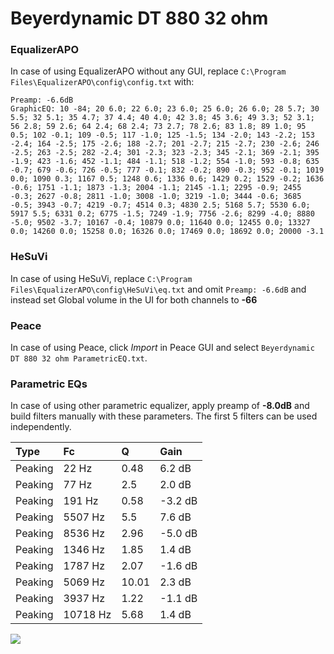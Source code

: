 # Beyerdynamic DT 880 32 ohm

### EqualizerAPO
In case of using EqualizerAPO without any GUI, replace `C:\Program Files\EqualizerAPO\config\config.txt`
with:
```
Preamp: -6.6dB
GraphicEQ: 10 -84; 20 6.0; 22 6.0; 23 6.0; 25 6.0; 26 6.0; 28 5.7; 30 5.5; 32 5.1; 35 4.7; 37 4.4; 40 4.0; 42 3.8; 45 3.6; 49 3.3; 52 3.1; 56 2.8; 59 2.6; 64 2.4; 68 2.4; 73 2.7; 78 2.6; 83 1.8; 89 1.0; 95 0.5; 102 -0.1; 109 -0.5; 117 -1.0; 125 -1.5; 134 -2.0; 143 -2.2; 153 -2.4; 164 -2.5; 175 -2.6; 188 -2.7; 201 -2.7; 215 -2.7; 230 -2.6; 246 -2.5; 263 -2.5; 282 -2.4; 301 -2.3; 323 -2.3; 345 -2.1; 369 -2.1; 395 -1.9; 423 -1.6; 452 -1.1; 484 -1.1; 518 -1.2; 554 -1.0; 593 -0.8; 635 -0.7; 679 -0.6; 726 -0.5; 777 -0.1; 832 -0.2; 890 -0.3; 952 -0.1; 1019 0.0; 1090 0.3; 1167 0.5; 1248 0.6; 1336 0.6; 1429 0.2; 1529 -0.2; 1636 -0.6; 1751 -1.1; 1873 -1.3; 2004 -1.1; 2145 -1.1; 2295 -0.9; 2455 -0.3; 2627 -0.8; 2811 -1.0; 3008 -1.0; 3219 -1.0; 3444 -0.6; 3685 -0.5; 3943 -0.7; 4219 -0.7; 4514 0.3; 4830 2.5; 5168 5.7; 5530 6.0; 5917 5.5; 6331 0.2; 6775 -1.5; 7249 -1.9; 7756 -2.6; 8299 -4.0; 8880 -5.0; 9502 -3.7; 10167 -0.4; 10879 0.0; 11640 0.0; 12455 0.0; 13327 0.0; 14260 0.0; 15258 0.0; 16326 0.0; 17469 0.0; 18692 0.0; 20000 -3.1
```

### HeSuVi
In case of using HeSuVi, replace `C:\Program Files\EqualizerAPO\config\HeSuVi\eq.txt` and omit `Preamp:
-6.6dB` and instead set Global volume in the UI for both channels to **-66**

### Peace
In case of using Peace, click *Import* in Peace GUI and select `Beyerdynamic DT 880 32 ohm ParametricEQ.txt`.

### Parametric EQs
In case of using other parametric equalizer, apply preamp of **-8.0dB** and build filters manually with
these parameters. The first 5 filters can be used independently.

| Type    | Fc       |     Q | Gain    |
|:--------|:---------|:------|:--------|
| Peaking | 22 Hz    |  0.48 | 6.2 dB  |
| Peaking | 77 Hz    |  2.5  | 2.0 dB  |
| Peaking | 191 Hz   |  0.58 | -3.2 dB |
| Peaking | 5507 Hz  |  5.5  | 7.6 dB  |
| Peaking | 8536 Hz  |  2.96 | -5.0 dB |
| Peaking | 1346 Hz  |  1.85 | 1.4 dB  |
| Peaking | 1787 Hz  |  2.07 | -1.6 dB |
| Peaking | 5069 Hz  | 10.01 | 2.3 dB  |
| Peaking | 3937 Hz  |  1.22 | -1.1 dB |
| Peaking | 10718 Hz |  5.68 | 1.4 dB  |

![](https://raw.githubusercontent.com/jaakkopasanen/AutoEq/master/results/innerfidelity/sbaf-serious/Beyerdynamic%20DT%20880%2032%20ohm/Beyerdynamic%20DT%20880%2032%20ohm.png)